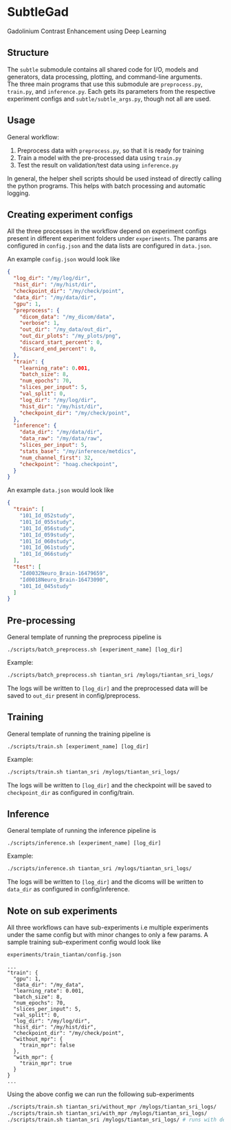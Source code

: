 # SubtleGad
Gadolinium Contrast Enhancement using Deep Learning


## Structure
The `subtle` submodule contains all shared code for I/O, models and generators, data processing, plotting, and command-line arguments.  
The three main programs that use this submodule are `preprocess.py`, `train.py`, and `inference.py`. Each gets its parameters from the respective experiment configs and `subtle/subtle_args.py`, though not all are used.

## Usage
General workflow:
1. Preprocess data with `preprocess.py`, so that it is ready for training
1. Train a model with the pre-processed data using `train.py`
1. Test the result on validation/test data using `inference.py`

In general, the helper shell scripts should be used instead of directly calling the python programs. This helps with batch processing and automatic logging.

## Creating experiment configs
All the three processes in the workflow depend on experiment configs present in different experiment folders under `experiments`. The params are configured in `config.json` and the data lists are configured in `data.json`.

An example `config.json` would look like

```json
{
  "log_dir": "/my/log/dir",
  "hist_dir": "/my/hist/dir",
  "checkpoint_dir": "/my/check/point",
  "data_dir": "/my/data/dir",
  "gpu": 1,
  "preprocess": {
    "dicom_data": "/my_dicom/data",
    "verbose": 1,
    "out_dir": "/my_data/out_dir",
    "out_dir_plots": "/my_plots/png",
    "discard_start_percent": 0,
    "discard_end_percent": 0,
  },
  "train": {
    "learning_rate": 0.001,
    "batch_size": 8,
    "num_epochs": 70,
    "slices_per_input": 5,
    "val_split": 0,
    "log_dir": "/my/log/dir",
    "hist_dir": "/my/hist/dir",
    "checkpoint_dir": "/my/check/point",
  },
  "inference": {
    "data_dir": "/my/data/dir",
    "data_raw": "/my/data/raw",
    "slices_per_input": 5,
    "stats_base": "/my/inference/metdics",
    "num_channel_first": 32,
    "checkpoint": "hoag.checkpoint",
  }
}
```

An example `data.json` would look like
```json
{
  "train": [
    "101_Id_052study",
    "101_Id_055study",
    "101_Id_056study",
    "101_Id_059study",
    "101_Id_060study",
    "101_Id_061study",
    "101_Id_066study"
  ],
  "test": [
    "Id0032Neuro_Brain-16479659",
    "Id0018Neuro_Brain-16473090",
    "101_Id_045study"
  ]
}
```

## Pre-processing
General template of running the preprocess pipeline is
```
./scripts/batch_preprocess.sh [experiment_name] [log_dir]
```

Example:
```bash
./scripts/batch_preprocess.sh tiantan_sri /mylogs/tiantan_sri_logs/
```

The logs will be written to `[log_dir]` and the preprocessed data will be saved to `out_dir` present in config/preprocess.

## Training
General template of running the training pipeline is
```
./scripts/train.sh [experiment_name] [log_dir]
```

Example:
```bash
./scripts/train.sh tiantan_sri /mylogs/tiantan_sri_logs/
```

The logs will be written to `[log_dir]` and the checkpoint will be saved to `checkpoint_dir` as configured in config/train.

## Inference
General template of running the inference pipeline is
```
./scripts/inference.sh [experiment_name] [log_dir]
```

Example:
```bash
./scripts/inference.sh tiantan_sri /mylogs/tiantan_sri_logs/
```

The logs will be written to `[log_dir]` and the dicoms will be written to `data_dir` as configured in config/inference.

## Note on sub experiments
All three workflows can have sub-experiments i.e multiple experiments under the same config but with minor changes to only a few params. A sample training sub-experiment config would look like

`experiments/train_tiantan/config.json`

```
...
"train": {
  "gpu": 1,
  "data_dir": "/my_data",
  "learning_rate": 0.001,
  "batch_size": 8,
  "num_epochs": 70,
  "slices_per_input": 5,
  "val_split": 0,
  "log_dir": "/my/log/dir",
  "hist_dir": "/my/hist/dir",
  "checkpoint_dir": "/my/check/point",
  "without_mpr": {
    "train_mpr": false
  },
  "with_mpr": {
    "train_mpr": true
  }
}
...
```

Using the above config we can run the following sub-experiments
```bash
./scripts/train.sh tiantan_sri/without_mpr /mylogs/tiantan_sri_logs/
./scripts/train.sh tiantan_sri/with_mpr /mylogs/tiantan_sri_logs/
./scripts/train.sh tiantan_sri /mylogs/tiantan_sri_logs/ # runs with default config
```
